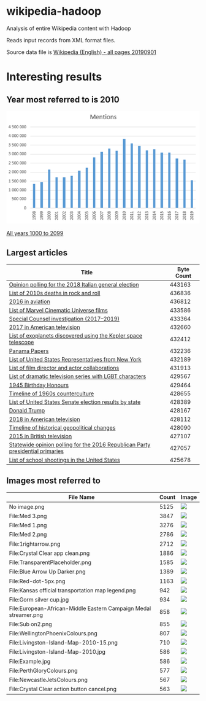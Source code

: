 # wikipedia-hadoop
Analysis of entire Wikipedia content with Hadoop

Reads input records from XML format files.

Source data file is [Wikipedia (English) - all pages 20190901](https://dumps.wikimedia.org/enwiki/20190901/enwiki-20190901-pages-meta-current.xml.bz2)

# Interesting results #
## Year most referred to is 2010 ##
![Mentions for recent years](results/mentions_per_year.png?raw=true "Mentions for recent years")

[All years 1000 to 2099](results/MentionsYearCounter.txt?raw=true)

## Largest articles ##
| Title  | Byte Count |
| ------ | ---------- |
| [Opinion polling for the 2018 Italian general election](https://en.wikipedia.org/wiki/Opinion_polling_for_the_2018_Italian_general_election) | 443163 |
| [List of 2010s deaths in rock and roll](https://en.wikipedia.org/wiki/List_of_2010s_deaths_in_rock_and_roll) | 436836 |
| [2016 in aviation](https://en.wikipedia.org/wiki/2016_in_aviation) | 436812 |
| [List of Marvel Cinematic Universe films](https://en.wikipedia.org/wiki/List_of_Marvel_Cinematic_Universe_films) | 433586 |
| [Special Counsel investigation (2017–2019)](https://en.wikipedia.org/wiki/Special_Counsel_investigation_(2017%E2%80%932019)) | 433364 |
| [2017 in American television](https://en.wikipedia.org/wiki/2017_in_American_television) | 432660 |
| [List of exoplanets discovered using the Kepler space telescope](https://en.wikipedia.org/wiki/List_of_exoplanets_discovered_using_the_Kepler_space_telescope) | 432412 |
| [Panama Papers](https://en.wikipedia.org/wiki/Panama_Papers) | 432236 |
| [List of United States Representatives from New York](https://en.wikipedia.org/wiki/List_of_United_States_Representatives_from_New_York) | 432189 |
| [List of film director and actor collaborations](https://en.wikipedia.org/wiki/List_of_film_director_and_actor_collaborations) | 431913 |
| [List of dramatic television series with LGBT characters](https://en.wikipedia.org/wiki/List_of_dramatic_television_series_with_LGBT_characters) | 429567 |
| [1945 Birthday Honours](https://en.wikipedia.org/wiki/1945_Birthday_Honours) | 429464 |
| [Timeline of 1960s counterculture](https://en.wikipedia.org/wiki/Timeline_of_1960s_counterculture) | 428655 |
| [List of United States Senate election results by state](https://en.wikipedia.org/wiki/List_of_United_States_Senate_election_results_by_state) | 428389 |
| [Donald Trump](https://en.wikipedia.org/wiki/Donald_Trump) | 428167 |
| [2018 in American television](https://en.wikipedia.org/wiki/2018_in_American_television) | 428112 |
| [Timeline of historical geopolitical changes](https://en.wikipedia.org/wiki/Timeline_of_historical_geopolitical_changes) | 428090 |
| [2015 in British television](https://en.wikipedia.org/wiki/2015_in_British_television) | 427107 |
| [Statewide opinion polling for the 2016 Republican Party presidential primaries](https://en.wikipedia.org/wiki/Statewide_opinion_polling_for_the_2016_Republican_Party_presidential_primaries) | 427057 |
| [List of school shootings in the United States](https://en.wikipedia.org/wiki/List_of_school_shootings_in_the_United_States) | 425678 |



## Images most referred to ##

| File Name  | Count | Image |
| ------------- | ------------- | ----- |
| No image.png  | 5125 |  ![](https://upload.wikimedia.org/wikipedia/commons/6/6d/No_image.png)  |
| File:Med 3.png  | 3847  | ![](https://upload.wikimedia.org/wikipedia/commons/9/99/Med_3.png)  |
| File:Med 1.png  | 3276  |  ![](https://upload.wikimedia.org/wikipedia/commons/b/ba/Med_1.png)    |
| File:Med 2.png  | 2786  |  ![](https://upload.wikimedia.org/wikipedia/commons/2/25/Med_2.png)    |
| File:1rightarrow.png  | 2712  |  ![](https://upload.wikimedia.org/wikipedia/commons/3/3c/1rightarrow.png)    |
| File:Crystal Clear app clean.png  | 1886  |  ![](https://upload.wikimedia.org/wikipedia/commons/3/34/Crystal_Clear_app_clean.png)    |
| File:TransparentPlaceholder.png  | 1585  |  ![](https://upload.wikimedia.org/wikipedia/commons/3/3a/TransparentPlaceholder.png)    |
| File:Blue Arrow Up Darker.png  | 1389  |  ![](https://upload.wikimedia.org/wikipedia/commons/d/db/Blue_Arrow_Up_Darker.png)    |
| File:Red-dot-5px.png  | 1163  |  ![](https://upload.wikimedia.org/wikipedia/commons/3/31/Red-dot-5px.png)    |
| File:Kansas official transportation map legend.png  | 942  |  ![](https://upload.wikimedia.org/wikipedia/commons/4/44/Kansas_official_transportation_map_legend.png)    |
| File:Gorm silver cup.jpg  | 934  |  ![](https://upload.wikimedia.org/wikipedia/commons/9/9f/Gorm_silver_cup.jpg)    |
| File:European-African-Middle Eastern Campaign Medal streamer.png  | 858  |  ![](https://upload.wikimedia.org/wikipedia/commons/9/9d/European-African-Middle_Eastern_Campaign_Medal_streamer.png)    |
| File:Sub on2.png  | 855  |  ![](https://upload.wikimedia.org/wikipedia/en/8/8d/Sub_on2.png)    |
| File:WellingtonPhoenixColours.png  | 807  |  ![](https://upload.wikimedia.org/wikipedia/commons/5/5c/WellingtonPhoenixColours.png)    |
| File:Livingston-Island-Map-2010-15.png  | 710  |  ![](https://upload.wikimedia.org/wikipedia/commons/thumb/f/f0/Livingston-Island-Map-2010-15.png/799px-Livingston-Island-Map-2010-15.png)    |
| File:Livingston-Island-Map-2010.jpg  | 586  |  ![](https://upload.wikimedia.org/wikipedia/commons/thumb/7/7f/Livingston-Island-Map-2010.jpg/800px-Livingston-Island-Map-2010.jpg)    |
| File:Example.jpg  | 586  |  ![](https://upload.wikimedia.org/wikipedia/en/a/a9/Example.jpg)    |
| File:PerthGloryColours.png  | 577  |  ![](https://upload.wikimedia.org/wikipedia/commons/d/da/PerthGloryColours.png)    |
| File:NewcastleJetsColours.png  | 567  |  ![](https://upload.wikimedia.org/wikipedia/commons/5/52/NewcastleJetsColours.png)    |
| File:Crystal Clear action button cancel.png  | 563  |  ![](https://upload.wikimedia.org/wikipedia/commons/thumb/7/7d/Crystal_Clear_action_button_cancel.svg/128px-Crystal_Clear_action_button_cancel.svg.png)    |




